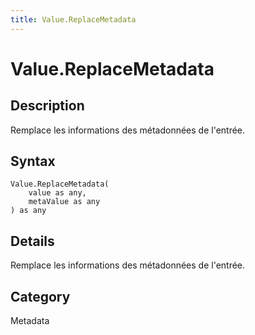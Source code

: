 ```yaml
---
title: Value.ReplaceMetadata
---
```


# Value.ReplaceMetadata


## Description

Remplace les informations des métadonnées de l&#39;entrée.


## Syntax

```powerquery
Value.ReplaceMetadata(
    value as any,
    metaValue as any
) as any
```


## Details

Remplace les informations des métadonnées de l'entrée.



## Category
Metadata
